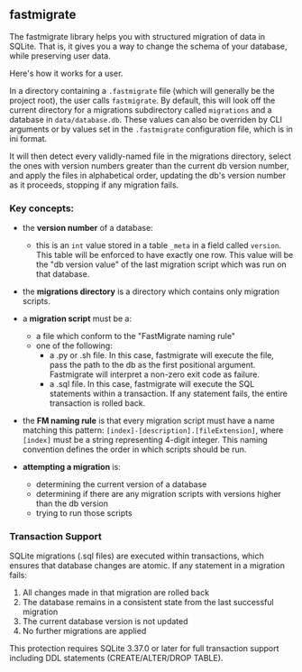 ## fastmigrate

The fastmigrate library helps you with structured migration of data in SQLite. That is, it gives you a way to change the schema of your database, while preserving user data.

Here's how it works for a user.

In a directory containing a `.fastmigrate` file (which will generally be the project root), the user calls `fastmigrate`. By default, this will look off the current directory for a migrations subdirectory called `migrations` and a database in `data/database.db`. These values can also be overriden by CLI arguments or by values set in the `.fastmigrate` configuration file, which is in ini format.

It will then detect every validly-named file in the migrations directory, select the ones with version numbers greater than the current db version number, and apply the files in alphabetical order, updating the db's version number as it proceeds, stopping if any migration fails.

### Key concepts:

- the **version number** of a database:
  - this is an `int` value stored in a table `_meta` in a field called `version`. This table will be enforced to have exactly one row. This value will be the "db version value" of the last migration script which was run on that database.
  
- the **migrations directory** is a directory which contains only migration scripts.

- a **migration script** must be a:
  - a file which conform to the "FastMigrate naming rule"
  - one of the following:
     - a .py or .sh file. In this case, fastmigrate will execute the file, pass the path to the db as the first positional argument. Fastmigrate will interpret a non-zero exit code as failure.
     - a .sql file. In this case, fastmigrate will execute the SQL statements within a transaction. If any statement fails, the entire transaction is rolled back. 
  
- the **FM naming rule** is that every migration script must have a name matching this pattern: `[index]-[description].[fileExtension]`, where `[index]` must be a string representing 4-digit integer. This naming convention defines the order in which scripts should be run.

- **attempting a migration** is:
  - determining the current version of a database
  - determining if there are any migration scripts with versions higher than the db version
  - trying to run those scripts

### Transaction Support

SQLite migrations (.sql files) are executed within transactions, which ensures that database changes are atomic. If any statement in a migration fails:

1. All changes made in that migration are rolled back
2. The database remains in a consistent state from the last successful migration
3. The current database version is not updated
4. No further migrations are applied

This protection requires SQLite 3.37.0 or later for full transaction support including DDL statements (CREATE/ALTER/DROP TABLE).
